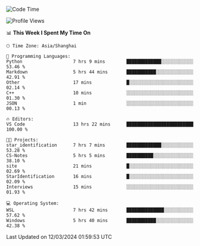 <!--START_SECTION:waka-->
![Code Time](http://img.shields.io/badge/Code%20Time-1%2C533%20hrs%2053%20mins-blue)

![Profile Views](http://img.shields.io/badge/Profile%20Views-0-blue)

📊 **This Week I Spent My Time On** 

```text
🕑︎ Time Zone: Asia/Shanghai

💬 Programming Languages: 
Python                   7 hrs 9 mins        █████████████░░░░░░░░░░░░   53.46 % 
Markdown                 5 hrs 44 mins       ███████████░░░░░░░░░░░░░░   42.91 % 
Other                    17 mins             █░░░░░░░░░░░░░░░░░░░░░░░░   02.14 % 
C++                      10 mins             ░░░░░░░░░░░░░░░░░░░░░░░░░   01.30 % 
JSON                     1 min               ░░░░░░░░░░░░░░░░░░░░░░░░░   00.13 % 

🔥 Editors: 
VS Code                  13 hrs 22 mins      █████████████████████████   100.00 % 

🐱‍💻 Projects: 
star_identification      7 hrs 7 mins        █████████████░░░░░░░░░░░░   53.28 % 
CS-Notes                 5 hrs 5 mins        ██████████░░░░░░░░░░░░░░░   38.10 % 
site                     21 mins             █░░░░░░░░░░░░░░░░░░░░░░░░   02.69 % 
StarIdentification       16 mins             █░░░░░░░░░░░░░░░░░░░░░░░░   02.09 % 
Interviews               15 mins             ░░░░░░░░░░░░░░░░░░░░░░░░░   01.93 % 

💻 Operating System: 
WSL                      7 hrs 42 mins       ██████████████░░░░░░░░░░░   57.62 % 
Windows                  5 hrs 40 mins       ███████████░░░░░░░░░░░░░░   42.38 % 
```


 Last Updated on 12/03/2024 01:59:53 UTC
<!--END_SECTION:waka-->